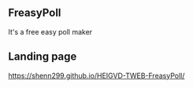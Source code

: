## FreasyPoll
It's a free easy poll maker

## Landing page
https://shenn299.github.io/HEIGVD-TWEB-FreasyPoll/


